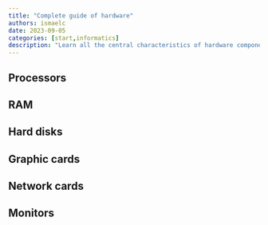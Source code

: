 ```yaml
---
title: "Complete guide of hardware"
authors: ismaelc
date: 2023-09-05
categories: [start,informatics]
description: "Learn all the central characteristics of hardware components."
---
```


## Processors

## RAM

## Hard disks

## Graphic cards

## Network cards

## Monitors
